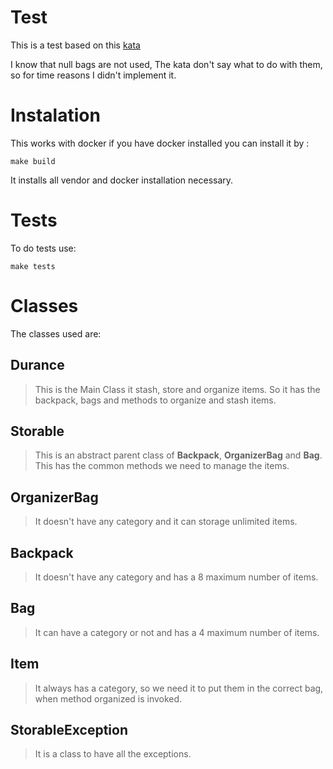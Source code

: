 # Test

This is a test based on this [kata](https://katalyst.codurance.com/bags)

I know that null bags are not used, The kata don't say what to do with them,
so for time reasons I didn't implement it.

# Instalation

This works with docker if you have docker installed you can install it by :

`make build`

It installs all vendor and docker installation necessary.

# Tests

To do tests use:

`make tests`

# Classes

The classes used are:

## Durance
> This is the Main Class it stash, store and organize items. So it has the backpack, bags and methods to organize and stash items.

## Storable
> This is an abstract parent class of **Backpack**, **OrganizerBag** and **Bag**. This has the common methods we need to manage the items.

## OrganizerBag
> It doesn't have any category and it can storage unlimited items.

## Backpack
> It doesn't have any category and has a 8 maximum number of items.

## Bag
> It can have a category or not and has a 4 maximum number of items.

## Item
> It always has a category, so we need it to put them in the correct bag, when
method organized is invoked.

## StorableException
> It is a class to have all the exceptions.
